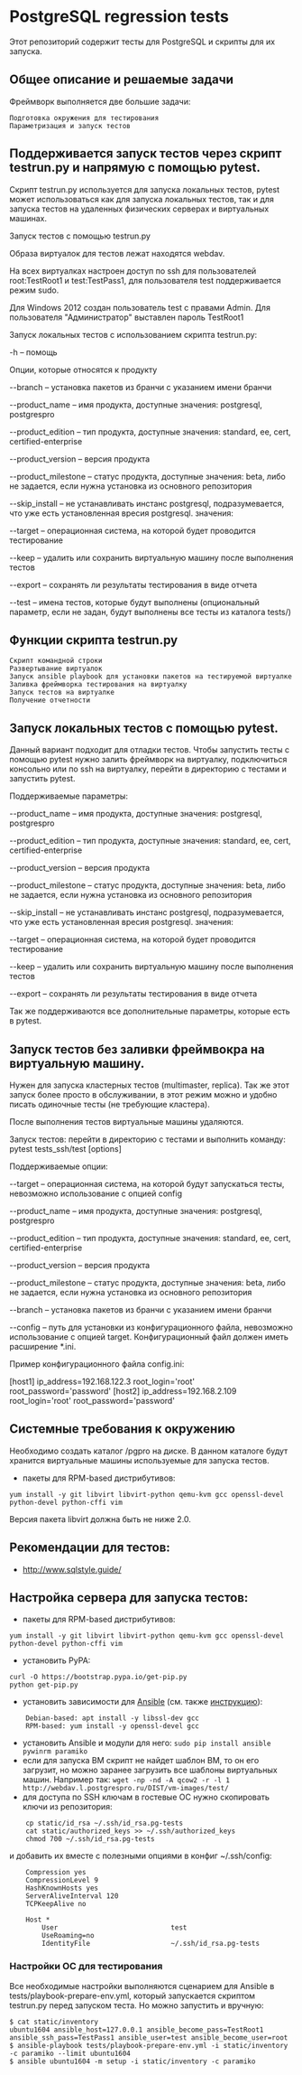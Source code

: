 # PostgreSQL regression tests

Этот репозиторий содержит тесты для PostgreSQL и скрипты для их запуска.

## Общее описание и решаемые задачи

Фреймворк выполняется две большие задачи:

    Подготовка окружения для тестирования
    Параметризация и запуск тестов

## Поддерживается запуск тестов через скрипт testrun.py и напрямую с помощью pytest.

Скрипт testrun.py используется для запуска локальных тестов, pytest может использоваться как для запуска локальных тестов, так и для запуска тестов на удаленных физических серверах и виртуальных машинах.

Запуск тестов с помощью testrun.py

Образа виртуалок для тестов лежат находятся webdav﻿﻿.

На всех виртуалках настроен доступ по ssh для пользователей root:TestRoot1 и test:TestPass1, для пользователя test поддерживается режим sudo.

Для Windows 2012 создан пользователь test с правами Admin. Для пользователя "Администратор" выставлен пароль TestRoot1

Запуск локальных тестов с использованием скрипта testrun.py:

-h – помощь

Опции, которые относятся к продукту

--branch –  установка пакетов из бранчи  с указанием имени бранчи

--product_name – имя продукта, доступные значения: postgresql, postgrespro

--product_edition – тип продукта, доступные значения: standard, ee, cert, certified-enterprise

--product_version – версия продукта

--product_milestone – статус продукта, доступные значения: beta, либо не задается, если нужна установка из основного репозитория

--skip_install – не устанавливать инстанс postgresql, подразумевается, что уже есть установленная вресия postgresql. значения:

--target – операционная система, на которой будет проводится тестирование

--keep – удалить или сохранить виртуальную машину после выполнения тестов

--export – сохранять ли результаты тестирования в виде отчета

--test – имена тестов, которые будут выполнены (опциональный параметр, если не задан, будут выполнены все тесты из каталога tests/)

## Функции скрипта testrun.py

    Скрипт командной строки
    Развертывание виртуалок
    Запуск ansible playbook для установки пакетов на тестируемой виртуалке
    Заливка фреймворка тестирования на виртуалку
    Запуск тестов на виртуалке
    Получение отчетности


## Запуск локальных тестов с помощью pytest.

Данный вариант подходит для отладки тестов. Чтобы запустить тесты с помощью pytest нужно залить фреймворк на виртуалку, подключиться консольно или по ssh на виртуалку, перейти в директорию с тестами и запустить pytest.

Поддерживаемые параметры:

--product_name – имя продукта, доступные значения: postgresql, postgrespro

--product_edition – тип продукта, доступные значения: standard, ee, cert, certified-enterprise

--product_version – версия продукта

--product_milestone – статус продукта, доступные значения: beta, либо не задается, если нужна установка из основного репозитория

--skip_install – не устанавливать инстанс postgresql, подразумевается, что уже есть установленная вресия postgresql. значения:

--target – операционная система, на которой будет проводится тестирование

--keep – удалить или сохранить виртуальную машину после выполнения тестов

--export – сохранять ли результаты тестирования в виде отчета

Так же поддерживаются все дополнительные параметры, которые есть в pytest.


## Запуск тестов без заливки фреймвокра на виртуальную машину.

Нужен для запуска кластерных тестов (multimaster, replica). Так же этот запуск более просто в обслуживании, в этот режим можно и удобно писать одиночные тесты (не требующие кластера).

После выполнения тестов виртуальные машины удаляются.

Запуск тестов: перейти в директорию с тестами и выполнить команду: pytest tests_ssh/test [options]

Поддерживаемые опции:

--target – операционная система, на которой будут запускаться тесты, невозможно использование с опцией config

--product_name – имя продукта, доступные значения: postgresql, postgrespro

--product_edition – тип продукта, доступные значения: standard, ee, cert, certified-enterprise

--product_version – версия продукта

--product_milestone – статус продукта, доступные значения: beta, либо не задается, если нужна установка из основного репозитория

--branch –  установка пакетов из бранчи  с указанием имени бранчи

--config –  путь для  установки из конфигурационного файла, невозможно использование с опцией target. Конфигурационный файл должен иметь расширение *.ini.

Пример конфигурационного файла config.ini:

[host1]
ip_address=192.168.122.3
root_login='root'
root_password='password'
[host2]
ip_address=192.168.2.109
root_login='root'
root_password='password'


## Системные требования к окружению

Необходимо создать каталог /pgpro на диске. В данном каталоге будут хранится виртуальные машины используемые для запуска тестов.
- пакеты для RPM-based дистрибутивов:
```
yum install -y git libvirt libvirt-python qemu-kvm gcc openssl-devel python-devel python-cffi vim
```
Версия пакета libvirt должна быть не ниже 2.0.

## Рекомендации для тестов:

- http://www.sqlstyle.guide/

## Настройка сервера для запуска тестов:

- пакеты для RPM-based дистрибутивов:
```
yum install -y git libvirt libvirt-python qemu-kvm gcc openssl-devel python-devel python-cffi vim
```
- установить PyPA:
```
curl -O https://bootstrap.pypa.io/get-pip.py
python get-pip.py
```
- установить зависимости для [Ansible](https://www.ansible.com/) (см. также
[инструкцию](http://docs.ansible.com/ansible/intro_installation.html)):
```
	Debian-based: apt install -y libssl-dev gcc
	RPM-based: yum install -y openssl-devel gcc
```
- установить Ansible и модули для него: ```sudo pip install ansible pywinrm paramiko```
- если для запуска ВМ скрипт не найдет шаблон ВМ, то он его загрузит, но можно
заранее загрузить все шаблоны виртуальных машин. Например так: ```wget -np -nd
-A qcow2 -r -l 1 http://webdav.l.postgrespro.ru/DIST/vm-images/test/```
- для доступа по SSH ключам в гостевые ОС нужно скопировать ключи из репозитория:
```
	cp static/id_rsa ~/.ssh/id_rsa.pg-tests
	cat static/authorized_keys >> ~/.ssh/authorized_keys
	chmod 700 ~/.ssh/id_rsa.pg-tests
```
и добавить их вместе с полезными опциями в конфиг ~/.ssh/config:
```
	Compression yes
	CompressionLevel 9
	HashKnownHosts yes
	ServerAliveInterval 120
	TCPKeepAlive no

	Host *
        User							test
        UseRoaming=no
        IdentityFile                    ~/.ssh/id_rsa.pg-tests
```

### Настройки ОС для тестирования

Все необходимые настройки выполняются сценарием для Ansible в tests/playbook-prepare-env.yml,
который запускается скриптом testrun.py перед запуском теста. Но можно запустить и вручную:
```
$ cat static/inventory
ubuntu1604 ansible_host=127.0.0.1 ansible_become_pass=TestRoot1 ansible_ssh_pass=TestPass1 ansible_user=test ansible_become_user=root
$ ansible-playbook tests/playbook-prepare-env.yml -i static/inventory -c paramiko --limit ubuntu1604
$ ansible ubuntu1604 -m setup -i static/inventory -c paramiko
```
